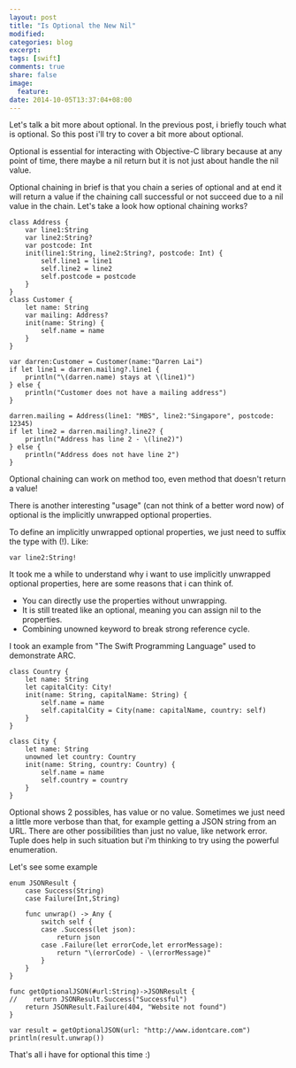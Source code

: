 ```yaml
---
layout: post
title: "Is Optional the New Nil"
modified:
categories: blog
excerpt:
tags: [swift]
comments: true
share: false
image:
  feature:
date: 2014-10-05T13:37:04+08:00
---
```


Let's talk a bit more about optional. In the previous post, i briefly touch what is optional. So this post i'll try to cover a bit more about optional. 

Optional is essential for interacting with Objective-C library because at any point of time, there maybe a nil return but it is not just about handle the nil value.

Optional chaining in brief is that you chain a series of optional and at end it will return a value if the chaining call successful or not succeed due to a nil value in the chain. 
Let's take a look how optional chaining works? 

<pre><code>class Address {
    var line1:String
    var line2:String?
    var postcode: Int
    init(line1:String, line2:String?, postcode: Int) {
        self.line1 = line1
        self.line2 = line2
        self.postcode = postcode
    }
}
class Customer {
    let name: String
    var mailing: Address?
    init(name: String) {
        self.name = name
    }
}

var darren:Customer = Customer(name:"Darren Lai")
if let line1 = darren.mailing?.line1 {
    println("\(darren.name) stays at \(line1)")
} else {
    println("Customer does not have a mailing address")
}

darren.mailing = Address(line1: "MBS", line2:"Singapore", postcode: 12345)
if let line2 = darren.mailing?.line2? {
    println("Address has line 2 - \(line2)")
} else {
    println("Address does not have line 2")
}</code></pre>

Optional chaining can work on method too, even method that doesn't return a value!

There is another interesting "usage" (can not think of a better word now) of optional is the implicitly unwrapped optional properties. 

To define an implicitly unwrapped optional properties, we just need to suffix the type with (!). Like:
<pre><code>var line2:String!</code></pre>
 
It took me a while to understand why i want to use implicitly unwrapped optional properties, here are some reasons that i can think of.

* You can directly use the properties without unwrapping. 
* It is still treated like an optional, meaning you can assign nil to the properties.
* Combining unowned keyword to break strong reference cycle.

I took an example from "The Swift Programming Language" used to demonstrate ARC.
<pre><code>class Country {
    let name: String
    let capitalCity: City!
    init(name: String, capitalName: String) {
        self.name = name
        self.capitalCity = City(name: capitalName, country: self)
    }
}
 
class City {
    let name: String
    unowned let country: Country
    init(name: String, country: Country) {
        self.name = name
        self.country = country
    }
}</code></pre>

Optional shows 2 possibles, has value or no value. Sometimes we just need a little more verbose than that, for example getting a JSON string from an URL. There are other possibilities than just no value, like network error. 
Tuple does help in such situation but i'm thinking to try using the powerful enumeration.

Let's see some example

<pre><code>enum JSONResult {
    case Success(String)
    case Failure(Int,String)
    
    func unwrap() -> Any {
        switch self {
        case .Success(let json):
            return json
        case .Failure(let errorCode,let errorMessage):
            return "\(errorCode) - \(errorMessage)"
        }
    }
}

func getOptionalJSON(#url:String)->JSONResult {
//    return JSONResult.Success("Successful")
    return JSONResult.Failure(404, "Website not found")
}

var result = getOptionalJSON(url: "http://www.idontcare.com")
println(result.unwrap())</code></pre>

That's all i have for optional this time :) 



